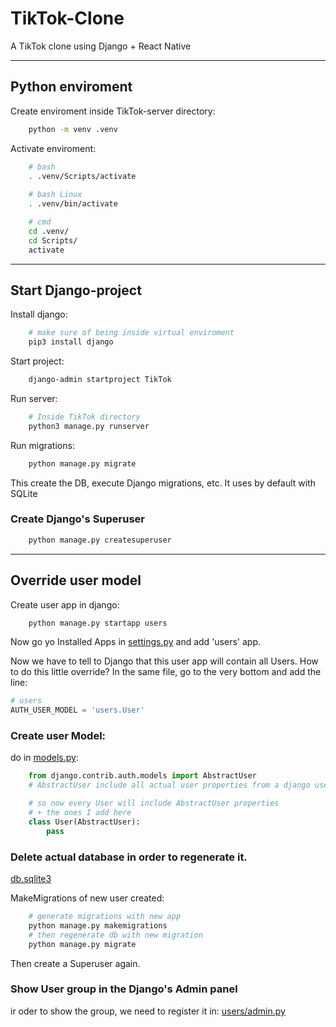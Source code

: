 # TikTok-Clone
A TikTok clone using Django + React Native

---

## Python enviroment
Create enviroment inside TikTok-server directory:
```bash
    python -m venv .venv
```
Activate enviroment:
```bash
    # bash
    . .venv/Scripts/activate
    
    # bash Linux
    . .venv/bin/activate

    # cmd
    cd .venv/
    cd Scripts/
    activate
```

---

## Start Django-project
Install django:
```bash
    # make sure of being inside virtual enviroment
    pip3 install django
```

Start project:
```bash
    django-admin startproject TikTok
```

Run server:
```bash
    # Inside TikTok directory
    python3 manage.py runserver
```

Run migrations:
```bash
    python manage.py migrate
```
This create the DB, execute Django migrations, etc.
It uses by default with SQLite

### Create Django's Superuser
```bash
    python manage.py createsuperuser
```

---

## Override user model
Create user app in django:
```bash
    python manage.py startapp users
```
Now go yo Installed Apps in [settings.py](./TikTok-server/TikTok/TikTok/settings.py) and add 'users' app.

Now we have to tell to Django that this user app will contain all Users. How to do this little override?
In the same file, go to the very bottom and add the line:
```python
# users
AUTH_USER_MODEL = 'users.User'
```

### Create user Model:
do in [models.py](./TikTok-server/TikTok/users/models.py):
```python
    from django.contrib.auth.models import AbstractUser
    # AbstractUser include all actual user properties from a django user

    # so now every User will include AbstractUser properties 
    # + the ones I add here
    class User(AbstractUser):
        pass
```

### Delete actual database in order to regenerate it.
[db.sqlite3](./TikTok-server/TikTok/db.sqlite3)

MakeMigrations of new user created:
```bash
    # generate migrations with new app
    python manage.py makemigrations
    # then regenerate db with new migration
    python manage.py migrate
```

Then create a Superuser again.

### Show User group in the Django's Admin panel
ir oder to show the group, we need to register it in:
[users/admin.py](./TikTok-server/TikTok/users/admin.py)